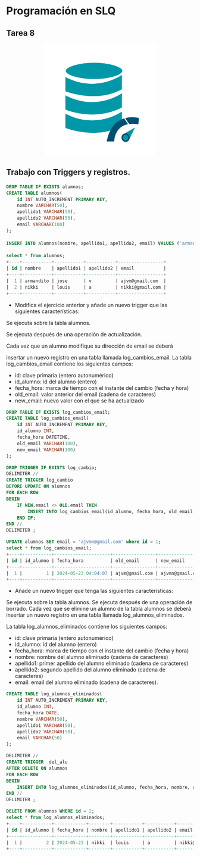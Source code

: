 # Programación en SLQ
## Tarea 8

<p align="center">
  <img src="https://github.com/nicholelouis/Base-datos/blob/main/img/optimizacion-bd.png?raw=true" alt="Descripción de la imagen" width="300"/>
</p>

## Trabajo con Triggers y registros.

```sql
DROP TABLE IF EXISTS alumnos;
CREATE TABLE alumnos(
    id INT AUTO_INCREMENT PRIMARY KEY,
    nombre VARCHAR(50),
    apellido1 VARCHAR(50),
    apellido2 VARCHAR(50),
    email VARCHAR(100)
);

INSERT INTO alumnos(nombre, apellido1, apellido2, email) VALUES ('armandito', 'jose', 'v', 'av@gmail.com'), ('nikki', 'louis', 'a', 'nikki@gmail.com');

select * from alumnos;
+----+-----------+-----------+-----------+-----------------+
| id | nombre    | apellido1 | apellido2 | email           |
+----+-----------+-----------+-----------+-----------------+
|  1 | armandito | jose      | v         | ajvm@gmail.com  |
|  2 | nikki     | louis     | a         | nikki@gmail.com |
+----+-----------+-----------+-----------+-----------------+
```

- Modifica el ejercicio anterior y añade un nuevo trigger que las siguientes características: 

Se ejecuta sobre la tabla alumnos.

Se ejecuta después de una operación de actualización.

Cada vez que un alumno modifique su dirección de email se deberá 

insertar un nuevo registro en una tabla llamada log_cambios_email.
La tabla log_cambios_email contiene los siguientes campos:
- id: clave primaria (entero autonumérico)
- id_alumno: id del alumno (entero)
- fecha_hora: marca de tiempo con el instante del cambio (fecha y hora)
- old_email: valor anterior del email (cadena de caracteres)
- new_email: nuevo valor con el que se ha actualizado

```sql
DROP TABLE IF EXISTS log_cambios_email;
CREATE TABLE log_cambios_email(
    id INT AUTO_INCREMENT PRIMARY KEY,
    id_alumno INT,
    fecha_hora DATETIME,
    old_email VARCHAR(100),
    new_email VARCHAR(100)
);
```
```sql
DROP TRIGGER IF EXISTS log_cambio;
DELIMITER //
CREATE TRIGGER log_cambio
BEFORE UPDATE ON alumnos
FOR EACH ROW
BEGIN
    IF NEW.email <> OLD.email THEN
        INSERT INTO log_cambios_email(id_alumno, fecha_hora, old_email, new_email) VALUES (OLD.id, Now(), OLD.email, NEW.email);
    END IF;
END //
DELIMITER ;
```

```sql
UPDATE alumnos SET email = 'ajvmn@gmail.com' where id = 1;
select * from log_cambios_email;
+----+-----------+---------------------+----------------+-----------------+
| id | id_alumno | fecha_hora          | old_email      | new_email       |
+----+-----------+---------------------+----------------+-----------------+
|  1 |         1 | 2024-05-23 04:04:07 | ajvm@gmail.com | ajvmn@gmail.com |
+----+-----------+---------------------+----------------+-----------------+
```

- Añade un nuevo trigger que tenga las siguientes características:

Se ejecuta sobre la tabla alumnos.
Se ejecuta después de una operación de borrado.
Cada vez que se elimine un alumno de la tabla alumnos se deberá insertar un nuevo registro en una tabla llamada log_alumnos_eliminados.

La tabla log_alumnos_eliminados contiene los siguientes campos:
- id: clave primaria (entero autonumérico)
- id_alumno: id del alumno (entero)
- fecha_hora: marca de tiempo con el instante del cambio (fecha y hora)
- nombre: nombre del alumno eliminado (cadena de caracteres)
- apellido1: primer apellido del alumno eliminado (cadena de caracteres)
- apellido2: segundo apellido del alumno eliminado (cadena de caracteres)
- email: email del alumno eliminado (cadena de caracteres).

```sql
CREATE TABLE log_alumnos_eliminados(
    id INT AUTO_INCREMENT PRIMARY KEY,
    id_alumno INT,
    fecha_hora DATE,
    nombre VARCHAR(50),
    apellido1 VARCHAR(50),
    apellido2 VARCHAR(50),
    email VARCHAR(50)
);
```
```sql
DELIMITER //
CREATE TRIGGER  del_alu
AFTER DELETE ON alumnos
FOR EACH ROW
BEGIN
    INSERT INTO log_alumnos_eliminados(id_alumno, fecha_hora, nombre, apellido1, apellido2, email) VALUES(OLD.id, Now(), OLD.nombre, OLD.apellido1, OLD.apellido2, OLD.email);
END //
DELIMITER ;
```

```sql
DELETE FROM alumnos WHERE id = 2;
select * from log_alumnos_eliminados;
+----+-----------+------------+--------+-----------+-----------+-----------------+
| id | id_alumno | fecha_hora | nombre | apellido1 | apellido2 | email           |
+----+-----------+------------+--------+-----------+-----------+-----------------+
|  1 |         2 | 2024-05-23 | nikki  | louis     | a         | nikki@gmail.com |
+----+-----------+------------+--------+-----------+-----------+-----------------+
```
